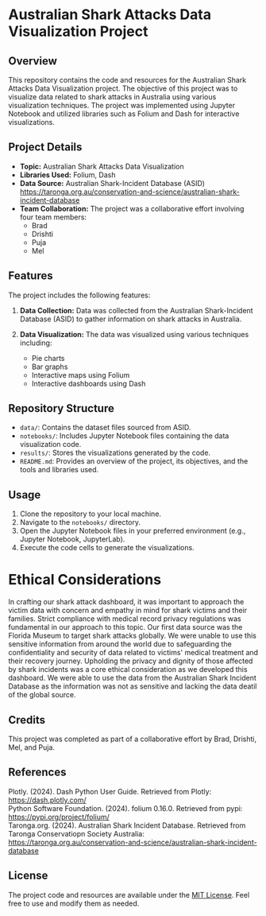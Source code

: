 # Australian Shark Attacks Data Visualization Project

## Overview

This repository contains the code and resources for the Australian Shark Attacks Data Visualization project. The objective of this project was to visualize data related to shark attacks in Australia using various visualization techniques. The project was implemented using Jupyter Notebook and utilized libraries such as Folium and Dash for interactive visualizations.

## Project Details

- **Topic:** Australian Shark Attacks Data Visualization
- **Libraries Used:** Folium, Dash
- **Data Source:** Australian Shark-Incident Database (ASID)
https://taronga.org.au/conservation-and-science/australian-shark-incident-database
- **Team Collaboration:** The project was a collaborative effort involving four team members:
  - Brad
  - Drishti
  - Puja
  - Mel

## Features

The project includes the following features:

1. **Data Collection:** Data was collected from the Australian Shark-Incident Database (ASID) to gather information on shark attacks in Australia.

2. **Data Visualization:** The data was visualized using various techniques including:
   - Pie charts
   - Bar graphs
   - Interactive maps using Folium
   - Interactive dashboards using Dash

## Repository Structure

- `data/`: Contains the dataset files sourced from ASID.
- `notebooks/`: Includes Jupyter Notebook files containing the data visualization code.
- `results/`: Stores the visualizations generated by the code.
- `README.md`: Provides an overview of the project, its objectives, and the tools and libraries used.

## Usage

1. Clone the repository to your local machine.
2. Navigate to the `notebooks/` directory.
3. Open the Jupyter Notebook files in your preferred environment (e.g., Jupyter Notebook, JupyterLab).
4. Execute the code cells to generate the visualizations.

# Ethical Considerations

In crafting our shark attack dashboard, it was important to approach the victim data with concern and empathy in mind for shark victims and their families. Strict compliance with medical record privacy regulations was fundamental in our approach to this topic. Our first data source was the Florida Museum to target shark attacks globally. We were unable to use this sensitive information from around the world due to safeguarding the confidentiality and security of data related to victims' medical treatment and their recovery journey. Upholding the privacy and dignity of those affected by shark incidents was a core ethical consideration as we developed this dashboard. We were able to use the data from the Australian Shark Incident Database as the information was not as sensitive and lacking the data deatil of the global source.

## Credits

This project was completed as part of a collaborative effort by Brad, Drishti, Mel, and Puja.

## References
Plotly. (2024). Dash Python User Guide. Retrieved from Plotly: https://dash.plotly.com/  \
Python Software Foundation. (2024). folium 0.16.0. Retrieved from pypi: https://pypi.org/project/folium/  \
Taronga.org. (2024). Australian Shark Incident Database. Retrieved from Taronga Conservatiopn Society Australia: https://taronga.org.au/conservation-and-science/australian-shark-incident-database


## License

The project code and resources are available under the [MIT License](LICENSE). Feel free to use and modify them as needed.
